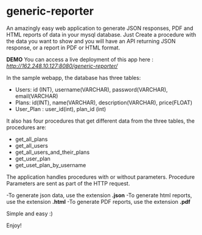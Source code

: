 generic-reporter
================

An amazingly easy web application to generate JSON responses, PDF and HTML reports of data in your mysql database. Just Create a procedure with the data you want to show and you will have an API returning JSON response, or a report in PDF or HTML format.

**DEMO**
You can access a live deployment of this app here : *http://162.248.10.127:8080/generic-reporter/*

In the sample webapp, the database has three tables:

* Users: id (INT), username(VARCHAR), password(VARCHAR), email(VARCHAR)
* Plans: id(INT), name(VARCHAR), description(VARCHAR), price(FLOAT)
* User_Plan : user_id(int), plan_id (int)


It also has four procedures that get different data from the three tables, the procedures are:

* get_all_plans
* get_all_users
* get_all_users_and_their_plans
* get_user_plan
* get_uset_plan_by_username

The application handles procedures with or without parameters. Procedure Parameters are sent as part of the HTTP request.


-To generate json data, use the extension **.json**
-To generate html reports, use the extension **.html**
-To generate PDF reports, use the extension **.pdf**


Simple and easy :)

Enjoy!

